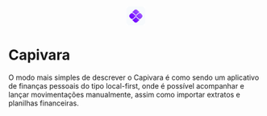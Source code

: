 <div align="center">
  <a href="https://capybara-teal.vercel.app"><img width="37px" src="public/logo_144x144.png" alt="Capybara" /></a>
</div>

# Capivara

O modo mais simples de descrever o Capivara é como sendo um aplicativo de finanças pessoais do tipo local-first, onde é possível acompanhar e lançar movimentações manualmente, assim como importar extratos e planilhas financeiras.